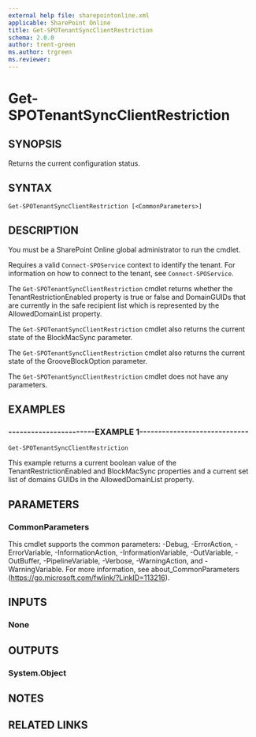 ```yaml
---
external help file: sharepointonline.xml
applicable: SharePoint Online
title: Get-SPOTenantSyncClientRestriction
schema: 2.0.0
author: trent-green
ms.author: trgreen
ms.reviewer:
---
```


# Get-SPOTenantSyncClientRestriction

## SYNOPSIS
Returns the current configuration status.


## SYNTAX

```
Get-SPOTenantSyncClientRestriction [<CommonParameters>]
```

## DESCRIPTION
You must be a SharePoint Online global administrator to run the cmdlet.

Requires a valid `Connect-SPOService` context to identify the tenant. For information on how to connect to the tenant, see `Connect-SPOService`.

The `Get-SPOTenantSyncClientRestriction` cmdlet returns whether the TenantRestrictionEnabled property is true or false and DomainGUIDs that are currently in the safe recipient list which is represented by the AllowedDomainList property. 

The `Get-SPOTenantSyncClientRestriction` cmdlet also returns the current state of the BlockMacSync parameter.

The `Get-SPOTenantSyncClientRestriction` cmdlet also returns the current state of the GrooveBlockOption parameter.

The `Get-SPOTenantSyncClientRestriction` cmdlet does not have any parameters.


## EXAMPLES

### -----------------------EXAMPLE 1-----------------------------
```
Get-SPOTenantSyncClientRestriction
```
This example returns a current boolean value of the TenantRestrictionEnabled and BlockMacSync properties and a current set list of domains GUIDs in the AllowedDomainList property.


## PARAMETERS

### CommonParameters
This cmdlet supports the common parameters: -Debug, -ErrorAction, -ErrorVariable, -InformationAction, -InformationVariable, -OutVariable, -OutBuffer, -PipelineVariable, -Verbose, -WarningAction, and -WarningVariable. For more information, see about_CommonParameters (https://go.microsoft.com/fwlink/?LinkID=113216).

## INPUTS

### None

## OUTPUTS

### System.Object

## NOTES

## RELATED LINKS
